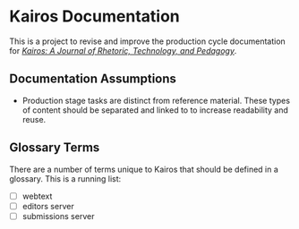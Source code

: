 # Kairos Documentation

This is a project to revise and improve the production cycle documentation for _[Kairos: A Journal of Rhetoric, Technology, and Pedagogy](kairos.technorhetoric.net)_. 

## Documentation Assumptions

- Production stage tasks are distinct from reference material. These types of content should be separated and linked to to increase readability and reuse.

## Glossary Terms

There are a number of terms unique to Kairos that should be defined in a glossary. This is a running list:

- [ ] webtext
- [ ] editors server
- [ ] submissions server